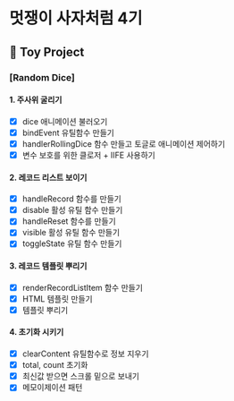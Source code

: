 # 멋쟁이 사자처럼 4기

## 🚀 Toy Project

### [Random Dice]

#### 1. 주사위 굴리기

- [x] dice 애니메이션 불러오기
- [x] bindEvent 유틸함수 만들기
- [x] handlerRollingDice 함수 만들고 토글로 애니메이션 제어하기
- [x] 변수 보호를 위한 클로저 + IIFE 사용하기

#### 2. 레코드 리스트 보이기

- [x] handleRecord 함수를 만들기
- [x] disable 활성 유틸 함수 만들기
- [x] handleReset 함수를 만들기
- [x] visible 활성 유틸 함수 만들기
- [x] toggleState 유틸 함수 만들기

#### 3. 레코드 템플릿 뿌리기

- [x] renderRecordListItem 함수 만들기
- [x] HTML 템플릿 만들기
- [x] 템플릿 뿌리기

#### 4. 초기화 시키기

- [x] clearContent 유틸함수로 정보 지우기
- [x] total, count 초기화
- [x] 최신값 받으면 스크롤 밑으로 보내기
- [x] 메모이제이션 패턴
